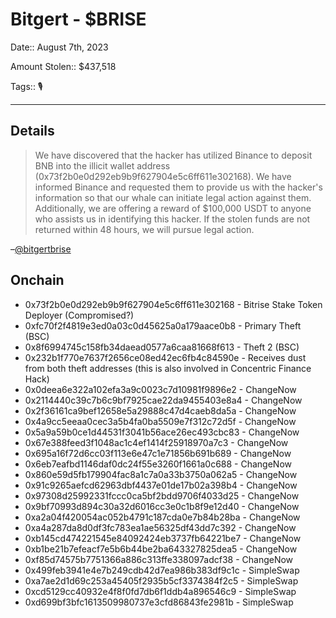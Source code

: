 # Bitgert - $BRISE

Date:: August 7th, 2023

Amount Stolen:: $437,518 

Tags:: 🎙️

---

## Details


> We have discovered that the hacker has utilized Binance to deposit BNB into the illicit wallet address (0x73f2b0e0d292eb9b9f627904e5c6ff611e302168). We have informed Binance and requested them to provide us with the hacker's information so that our whale can initiate legal action against them. Additionally, we are offering a reward of $100,000 USDT to anyone who assists us in identifying this hacker. If the stolen funds are not returned within 48 hours, we will pursue legal action.

–[@bitgertbrise](https://twitter.com/bitgertbrise/status/1688122267241504768)



## Onchain

- 0x73f2b0e0d292eb9b9f627904e5c6ff611e302168 - Bitrise Stake Token Deployer (Compromised?)
- 0xfc70f2f4819e3ed0a03c0d45625a0a179aace0b8 - Primary Theft (BSC)
- 0x8f6994745c158fb34daead0577a6caa81668f613 - Theft 2 (BSC)
- 0x232b1f770e7637f2656ce08ed42ec6fb4c84590e - Receives dust from both theft addresses (this is also involved in Concentric Finance Hack)
- 0x0deea6e322a102efa3a9c0023c7d10981f9896e2 - ChangeNow
- 0x2114440c39c7b6c9bf7925cae22da9455403e8a4 - ChangeNow
- 0x2f36161ca9bef12658e5a29888c47d4caeb8da5a - ChangeNow
- 0x4a9cc5eeaa0cec3a5b4fa0ba5509e7f312c72d5f - ChangeNow
- 0x5a9a59b0ce1d44531f3041b56ace26ec493cbc83 - ChangeNow
- 0x67e388feed3f1048ac1c4ef1414f25918970a7c3 - ChangeNow
- 0x695a16f72d6cc03f113e6e47c1e71856b691b689 - ChangeNow
- 0x6eb7eafbd1146daf0dc24f55e3260f1661a0c688 - ChangeNow
- 0x860e59d5fb179904fac8a1c7a0a33b3750a062a5 - ChangeNow
- 0x91c9265aefcd62963dbf4437e01de17b02a398b4 - ChangeNow
- 0x97308d25992331fccc0ca5bf2bdd9706f4033d25 - ChangeNow
- 0x9bf70993d894c30a32d6016cc3e0c1b8f9e12d40 - ChangeNow
- 0xa2a04f420054ac052b4791c187cda0e7b84b28ba - ChangeNow
- 0xa4a287da8d0df3fc783ea1ae56325df43dd7c392 - ChangeNow
- 0xb145cd474221545e84092424eb3737fb64221be7 - ChangeNow
- 0xb1be21b7efeacf7e5b6b44be2ba643327825dea5 - ChangeNow
- 0xf85d74575b7751366a886c313ffe338097adcf38 - ChangeNow
- 0x499feb3941e4e7b249cdb42d7ea986b383df9c1c - SimpleSwap
- 0xa7ae2d1d69c253a45405f2935b5cf3374384f2c5 - SimpleSwap
- 0xcd5129cc40932e4f8f0fd7db6f1ddb4a896546c9 - SimpleSwap
- 0xd699bf3bfc1613509980737e3cfd86843fe2981b - SimpleSwap
